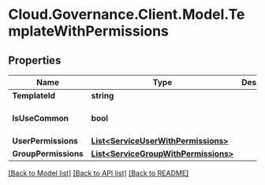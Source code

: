 # Cloud.Governance.Client.Model.TemplateWithPermissions
## Properties

Name | Type | Description | Notes
------------ | ------------- | ------------- | -------------
**TemplateId** | **string** |  | [optional] 
**IsUseCommon** | **bool** |  | [optional] [default to false]
**UserPermissions** | [**List&lt;ServiceUserWithPermissions&gt;**](ServiceUserWithPermissions.md) |  | [optional] 
**GroupPermissions** | [**List&lt;ServiceGroupWithPermissions&gt;**](ServiceGroupWithPermissions.md) |  | [optional] 

[[Back to Model list]](../README.md#documentation-for-models) [[Back to API list]](../README.md#documentation-for-api-endpoints) [[Back to README]](../README.md)

